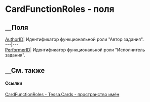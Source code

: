# CardFunctionRoles - поля
##  __Поля
[AuthorID](F_Tessa_Cards_CardFunctionRoles_AuthorID.htm)|  Идентификатор
функциональной роли "Автор задания".  
---|---  
[PerformerID](F_Tessa_Cards_CardFunctionRoles_PerformerID.htm)|  Идентификатор
функциональной роли "Исполнитель задания".  
## __См. также
#### Ссылки
[CardFunctionRoles - ](T_Tessa_Cards_CardFunctionRoles.htm)
[Tessa.Cards - пространство имён](N_Tessa_Cards.htm)
